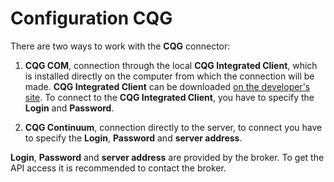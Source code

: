 # Configuration CQG

There are two ways to work with the **CQG** connector:

1. **CQG COM**, connection through the local **CQG Integrated Client**, which is installed directly on the computer from which the connection will be made. **CQG Integrated Client** can be downloaded [on the developer's site](https://www.cqg.com/products/cqg-integrated-client). To connect to the **CQG Integrated Client**, you have to specify the **Login** and **Password**. 

2. **CQG Continuum**, connection directly to the server, to connect you have to specify the **Login**, **Password** and **server address**.

**Login**, **Password** and **server address** are provided by the broker. To get the API access it is recommended to contact the broker.
